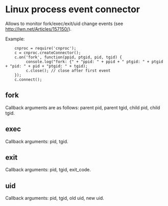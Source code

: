 Linux process event connector
=============================

Allows to monitor fork/exec/exit/uid change events (see http://lwn.net/Articles/157150/).

Example:

		cnproc = require('cnproc');
		c = cnproc.createConnector();
		c.on('fork', function(ppid, ptgid, pid, tgid) {
			 console.log("fork: {" + "ppid: " + ppid + " ptgid: " + ptgid + "pid: " + pid + "ptgid: " + tgid);
			 c.close(); // close after first event
		});
		c.connect();

fork
----
Callback arguments are as follows: parent pid, parent tgid, child pid, child tgid.

exec
----
Callback arguments: pid, tgid.

exit
----
Callback arguments: pid, tgid, exit_code.

uid
---
Callback arguments: pid, tgid, old uid, new uid.
